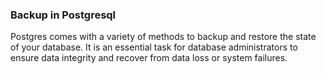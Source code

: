 ### Backup in Postgresql

Postgres comes with a variety of methods to backup and restore the state of your database. It is an essential task for database administrators to ensure data integrity and recover from data loss or system failures.

